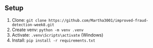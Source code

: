 ## Setup
1. Clone: `git clone https://github.com/Martha3001/improved-fraud-detection-week8.git`
2. Create venv: `python -m venv .venv`
3. Activate: `.venv\Scripts\activate` (Windows)
4. Install: `pip install -r requirements.txt`
